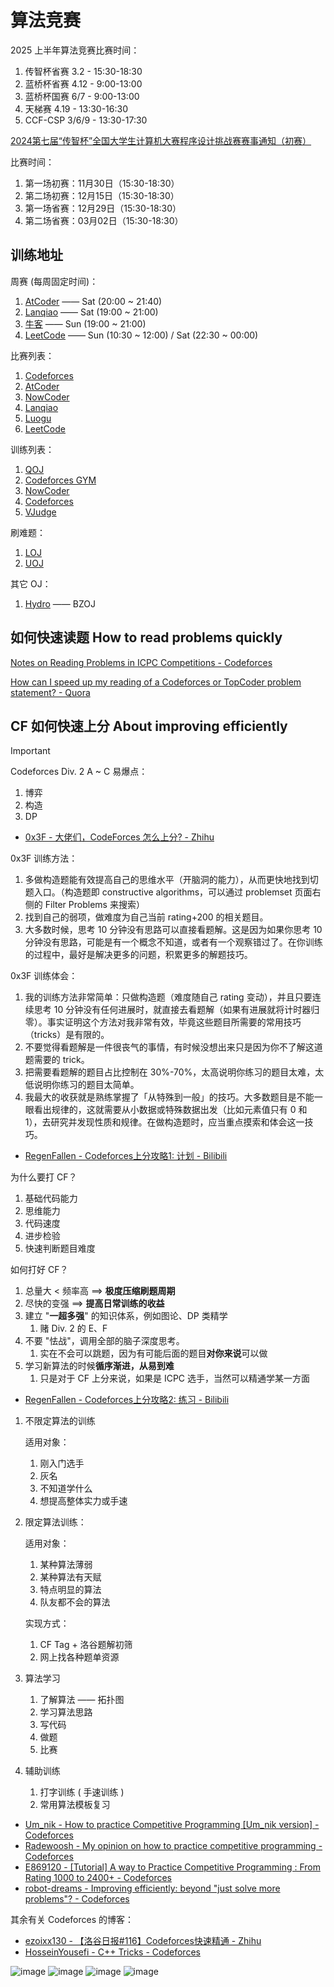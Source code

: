 

# 算法竞赛

2025 上半年算法竞赛比赛时间：

1. 传智杯省赛 3.2 - 15:30-18:30
2. 蓝桥杯省赛 4.12 - 9:00-13:00
3. 蓝桥杯国赛 6/7 - 9:00-13:00
4. 天梯赛 4.19 - 13:30-16:30
5. CCF-CSP 3/6/9 - 13:30-17:30


[2024第七届“传智杯”全国大学生计算机大赛程序设计挑战赛赛事通知（初赛）](https://www.boxuegu.com/matchNotice/detail/?id=10004) 


比赛时间：

1. 第一场初赛：11月30日（15:30-18:30）
2. 第二场初赛：12月15日（15:30-18:30）
3. 第一场省赛：12月29日（15:30-18:30）
4. 第二场省赛：03月02日（15:30-18:30）



## 训练地址

周赛 (每周固定时间)：

1. [AtCoder](https://atcoder.jp/contests/) —— Sat (20:00 ~ 21:40)
2. [Lanqiao](https://www.lanqiao.cn/oj-contest/) —— Sat (19:00 ~ 21:00)
3. [牛客](https://ac.nowcoder.com/acm/contest/vip-index) —— Sun (19:00 ~ 21:00)
4. [LeetCode](https://leetcode.cn/contest/) —— Sun (10:30 ~ 12:00) / Sat (22:30 ~ 00:00)

比赛列表：

1. [Codeforces](https://codeforces.com/contests) 
2. [AtCoder](https://atcoder.jp/contests/) 
3. [NowCoder](https://ac.nowcoder.com/acm/contest/vip-index)
4. [Lanqiao](https://www.lanqiao.cn/oj-contest/) 
5. [Luogu](https://www.luogu.com.cn/contest/list) 
6. [LeetCode](https://leetcode.cn/contest/)

训练列表：

1. [QOJ](https://qoj.ac/) 
2. [Codeforces GYM](https://codeforces.com/gyms) 
3. [NowCoder](https://ac.nowcoder.com/acm/contest/vip-index) 
4. [Codeforces](https://codeforces.com/blog/entry/135252)
5. [VJudge](https://vjudge.net/contest) 

刷难题：
1. [LOJ](https://loj.ac/) 
2. [UOJ](https://uoj.ac/)

其它 OJ：
1. [Hydro](https://hydro.ac/) —— BZOJ

## 如何快速读题 How to read problems quickly

[Notes on Reading Problems in ICPC Competitions - Codeforces](https://codeforces.com/blog/entry/132486) 

[How can I speed up my reading of a Codeforces or TopCoder problem statement? - Quora](https://www.quora.com/How-can-I-speed-up-my-reading-of-a-Codeforces-or-TopCoder-problem-statement) 


## CF 如何快速上分 About improving efficiently

> [!IMPORTANT]
> Codeforces Div. 2 A ~ C 易爆点：
> 1. 博弈
> 2. 构造
> 3. DP

- [0x3F - 大佬们，CodeForces 怎么上分? - Zhihu](https://www.zhihu.com/question/353734418/answer/2353160035) 

0x3F 训练方法：

1. 多做构造题能有效提高自己的思维水平（开脑洞的能力），从而更快地找到切题入口。（构造题即 constructive algorithms，可以通过 problemset 页面右侧的 Filter Problems 来搜索）
2. 找到自己的弱项，做难度为自己当前 rating+200 的相关题目。
3. 大多数时候，思考 10 分钟没有思路可以直接看题解。这是因为如果你思考 10 分钟没有思路，可能是有一个概念不知道，或者有一个观察错过了。在你训练的过程中，最好是解决更多的问题，积累更多的解题技巧。


0x3F 训练体会：

1. 我的训练方法非常简单：只做构造题（难度随自己 rating 变动），并且只要连续思考 10 分钟没有任何进展时，就直接去看题解（如果有进展就将计时器归零）。事实证明这个方法对我非常有效，毕竟这些题目所需要的常用技巧（tricks）是有限的。
2. 不要觉得看题解是一件很丧气的事情，有时候没想出来只是因为你不了解这道题需要的 trick。
3. 把需要看题解的题目占比控制在 30%-70%，太高说明你练习的题目太难，太低说明你练习的题目太简单。
4. 我最大的收获就是熟练掌握了「从特殊到一般」的技巧。大多数题目是不能一眼看出规律的，这就需要从小数据或特殊数据出发（比如元素值只有 0 和 1），去研究并发现性质和规律。在做构造题时，应当重点摸索和体会这一技巧。


- [RegenFallen - Codeforces上分攻略1: 计划 - Bilibili](https://www.bilibili.com/video/BV1tK42117h4/) 

为什么要打 CF？

1. 基础代码能力
2. 思维能力
3. 代码速度
4. 进步检验
5. 快速判断题目难度

如何打好 CF？

1. 总量大 $<$ 频率高 $\implies$ **极度压缩刷题周期**
2. 尽快的变强 $\implies$ **提高日常训练的收益**
3. 建立 "**一超多强**" 的知识体系，例如图论、DP 类精学
   1. 赌 Div. 2 的 E、F
4. 不要 "怯战"，调用全部的脑子深度思考。
   1. 实在不会可以跳题，因为有可能后面的题目**对你来说**可以做
5. 学习新算法的时候**循序渐进，从易到难**
   1. 只是对于 CF 上分来说，如果是 ICPC 选手，当然可以精通学某一方面

- [RegenFallen - Codeforces上分攻略2: 练习 - Bilibili](https://www.bilibili.com/video/BV1Sx4y1174X/) 

1. 不限定算法的训练

    适用对象：
    1. 刚入门选手
    2. 灰名
    3. 不知道学什么
    4. 想提高整体实力或手速

2. 限定算法训练：
   
    适用对象：
   1. 某种算法薄弱
   2. 某种算法有天赋
   3. 特点明显的算法
   4. 队友都不会的算法

    实现方式：
    1. CF Tag + 洛谷题解初筛
    2. 网上找各种题单资源

3. 算法学习
   1. 了解算法 —— 拓扑图
   2. 学习算法思路
   3. 写代码
   4. 做题
   5. 比赛

4. 辅助训练
   1. 打字训练 ( 手速训练 )
   2. 常用算法模板复习

- [Um_nik - How to practice Competitive Programming [Um_nik version] - Codeforces](https://codeforces.com/blog/entry/98806) 
- [Radewoosh - My opinion on how to practice competitive programming - Codeforces](https://codeforces.com/blog/entry/91114) 
- [E869120 - [Tutorial] A way to Practice Competitive Programming : From Rating 1000 to 2400+ - Codeforces](https://codeforces.com/blog/entry/66909) 
- [robot-dreams - Improving efficiently: beyond "just solve more problems"? - Codeforces](https://codeforces.com/blog/entry/66715) 



其余有关 Codeforces 的博客：

- [ezoixx130 - 【洛谷日报#116】Codeforces快速精通 - Zhihu](https://zhuanlan.zhihu.com/p/71674596) 
- [HosseinYousefi - C++ Tricks - Codeforces](https://codeforces.com/blog/entry/15643) 


![image](https://github.com/user-attachments/assets/8d8faea7-d886-480a-8ad7-9a62097214c7)
![image](https://github.com/user-attachments/assets/6a646bff-88a0-4276-baac-75236dd25912)
![image](https://github.com/user-attachments/assets/1a16d959-c1a3-4486-999a-69e89345f188)
![image](https://github.com/user-attachments/assets/2387715c-e385-45b2-8340-79fa9e45321a)
